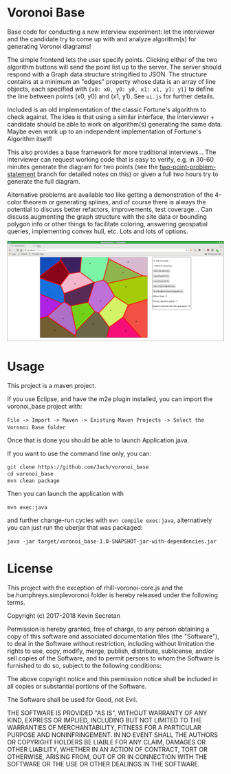 # Voronoi Base

Base code for conducting a new interview experiment: let the interviewer and the candidate try to
come up with and analyze algorithm(s) for generating Voronoi diagrams!

The simple frontend lets the user specify points. Clicking either of the two algorithm buttons
will send the point list up to the server. The server should respond with a Graph data structure
stringified to JSON. The structure contains at a minimum an "edges" property whose data is an array of
line objects, each specified with `{x0: x0, y0: y0, x1: x1, y1: y1}` to define the line between points (x0, y0) and (x1, y1).
See `ui.js` for further details.

Included is an old implementation of the classic Fortune's algorithm to check against. The idea is that using a similar
interface, the interviewer + candidate should be able to work on algorithm(s) generating the same data. Maybe even work
up to an independent implementation of Fortune's Algorithm itself!

This also provides a base framework for more traditional interviews... The interviewer can
request working code that is easy to verify, e.g. in 30-60 minutes generate the diagram for two points
(see the [two-point-problem-statement](https://github.com/Jach/voronoi_base/tree/two-points-problem-statement) branch for
detailed notes on this)
or given a full two hours try to generate the full diagram.

Alternative problems are available too like getting a demonstration of the
4-color theorem or generating splines, and of course there is always the
potential to discuss better refactors, improvements, test coverage...  Can
discuss augmenting the graph structure with the site data or bounding polygon
info or other things to facilitate coloring, answering geospatial queries,
implementing convex hull, etc. Lots and lots of options.

![Result of bundled fortune's algorithm](screenshot.png)

# Usage

This project is a maven project.

If you use Eclipse, and have the m2e plugin installed, you can import the voronoi\_base project with:

`File -> Import -> Maven -> Existing Maven Projects -> Select the Voronoi Base folder`

Once that is done you should be able to launch Application.java.

If you want to use the command line only, you can:

```
git clone https://github.com/Jach/voronoi_base
cd voronoi_base
mvn clean package
```

Then you can launch the application with

`mvn exec:java`

and further change-run cycles with `mvn compile exec:java`, alternatively you can just run the uberjar that was packaged:

`java -jar target/voronoi_base-1.0-SNAPSHOT-jar-with-dependencies.jar`

# License

This project with the exception of rhill-voronoi-core.js and the
be.humphreys.simplevoronoi folder is hereby released under the following terms.

Copyright (c) 2017-2018 Kevin Secretan

Permission is hereby granted, free of charge, to any person obtaining a copy of this software and associated documentation files (the "Software"), to deal in the Software without restriction, including without limitation the rights to use, copy, modify, merge, publish, distribute, sublicense, and/or sell copies of the Software, and to permit persons to whom the Software is furnished to do so, subject to the following conditions:

The above copyright notice and this permission notice shall be included in all copies or substantial portions of the Software.

The Software shall be used for Good, not Evil.

THE SOFTWARE IS PROVIDED "AS IS", WITHOUT WARRANTY OF ANY KIND, EXPRESS OR IMPLIED, INCLUDING BUT NOT LIMITED TO THE WARRANTIES OF MERCHANTABILITY, FITNESS FOR A PARTICULAR PURPOSE AND NONINFRINGEMENT. IN NO EVENT SHALL THE AUTHORS OR COPYRIGHT HOLDERS BE LIABLE FOR ANY CLAIM, DAMAGES OR OTHER LIABILITY, WHETHER IN AN ACTION OF CONTRACT, TORT OR OTHERWISE, ARISING FROM, OUT OF OR IN CONNECTION WITH THE SOFTWARE OR THE USE OR OTHER DEALINGS IN THE SOFTWARE. 

